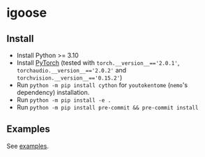 # igoose

## Install

- Install Python >= 3.10
- Install [PyTorch](https://pytorch.org/) (tested with `torch.__version__=='2.0.1'`, `torchaudio.__version__=='2.0.2'` and `torchvision.__version__=='0.15.2'`)
- Run `python -m pip install cython` for `youtokentome` (`nemo`'s dependency) installation.
- Run `python -m pip install -e .`
- Run `python -m pip install pre-commit && pre-commit install`

## Examples

See [examples](examples).
